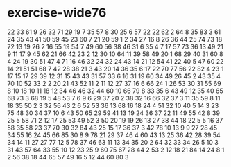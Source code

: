 # exercise-wide76
22
33
61
9
26
32
71
29
19
7
35
57
8
30
25
6
57
22
22
62
2
64
8
35
83
3
61
24
35
43
41
50
59
45
23
60
7
21
20
59
1
2
34
27
16
8
26
36
44
25
74
73
18
72
13
19
26
2
16
55
19
54
7
49
60
56
38
46
31
6
35
4
7
17
57
73
36
13
49
21
9
11
17
9
45
62
21
66
42
23
2
12
30
10
64
11
39
58
49
20
1
68
29
40
31
60
8
4
24
19
30
51
47
4
71
16
46
32
24
32
24
43
14
21
12
54
41
22
40
5
47
60
22
14
21
51
51
68
7
42
28
38
21
3
43
20
14
36
35
6
17
22
70
77
56
22
82
4
23
1
17
15
17
29
39
12
31
15
43
43
31
57
33
6
16
31
19
60
34
49
26
45
2
43
35
4
70
10
52
33
2
2
20
21
43
52
11
2
11
12
27
37
16
6
66
24
1
26
53
30
31
55
69
8
10
18
10
11
18
12
34
46
46
32
44
60
10
66
79
8
33
35
6
43
49
12
35
40
65
68
73
3
68
19
5
48
53
7
6
9
6
29
37
20
2
38
32
16
66
32
37
3
11
35
59
8
11
18
35
50
2
3
32
56
43
2
6
52
53
36
13
68
16
18
24
4
51
32
10
40
5
14
3
23
75
48
30
34
37
10
6
43
50
65
29
59
41
13
19
24
36
37
22
11
49
55
42
8
39
25
5
58
71
2
12
17
25
53
49
52
3
50
20
19
19
26
13
27
38
44
18
22
5
5
16
37
58
35
58
23
37
70
30
32
84
43
25
15
17
36
37
3
42
78
10
13
9
9
27
28
45
34
55
16
24
45
66
85
30
8
9
78
21
29
37
46
4
60
43
13
25
36
42
28
39
54
34
14
11
27
27
77
12
5
78
37
46
63
11
13
34
35
20
2
64
32
33
34
26
5
10
3
31
43
57
64
33
55
10
12
23
25
9
60
75
67
28
44
2
53
2
12
18
21
84
14
24
8
1
2
56
38
18
44
65
57
49
16
5
12
44
60
80
3
